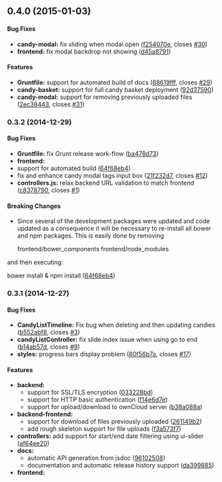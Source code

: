 <a name="0.4.0"></a>
## 0.4.0 (2015-01-03)


#### Bug Fixes

* **candy-modal:** fix sliding when modal open ([f254070e](https://github.com/ghachey/candy-basket/commit/f254070e417d7c5f819be0227132d7e35a802965), closes [#30](https://github.com/ghachey/candy-basket/issues/30))
* **frontend:** fix modal backdrop not showing ([d45a8791](https://github.com/ghachey/candy-basket/commit/d45a879193c8f48d38ca322a059e05c2ad1e0108))


#### Features

* **Gruntfile:** support for automated build of docs ([68619fff](https://github.com/ghachey/candy-basket/commit/68619fff9747db990bd8fa65ff1e7e48e3eb59f3), closes [#29](https://github.com/ghachey/candy-basket/issues/29))
* **candy-basket:** support for full candy basket deployment ([92d37590](https://github.com/ghachey/candy-basket/commit/92d37590ff66fbf62370064cecee16e7a559abaf))
* **candy-modal:** support for removing previously uploaded files ([2ec38443](https://github.com/ghachey/candy-basket/commit/2ec38443f9fa0260e6c2864833fd8a1374a4a70d), closes [#31](https://github.com/ghachey/candy-basket/issues/31))


<a name="0.3.2"></a>
### 0.3.2 (2014-12-29)


#### Bug Fixes

* **Gruntfile:** fix Grunt release work-flow ([ba478d73](https://github.com/ghachey/candy-basket/commit/ba478d735df2d071cc293a92c7e85a0499a97337))
* **frontend:**
 * support for automated build ([64f68eb4](https://github.com/ghachey/candy-basket/commit/64f68eb4dd634e788e92d6ea1b5568771ca18133))
 * fix and enhance candy modal tags input box ([21f232d7](https://github.com/ghachey/candy-basket/commit/21f232d7696483660f6cf1c4517ff703f70bbaa1), closes [#12](https://github.com/ghachey/candy-basket/issues/12))
* **controllers.js:** relax backend URL validation to match frontend
  ([c8378790](https://github.com/ghachey/candy-basket/commit/c83787907ce97970f8bc0b57abdaae852b83dcdf),
  closes [#1](https://github.com/ghachey/candy-basket/issues/1))

#### Breaking Changes

* Since several of the development packages were updated
and code updated as a consequence it will be necessary to re-install all
bower and npm packages. This is easily done by removing

  frontend/bower_components
  frontend/node_modules

and then executing:

  bower install & npm install
 ([64f68eb4](https://github.com/ghachey/candy-basket/commit/64f68eb4dd634e788e92d6ea1b5568771ca18133))


<a name="0.3.1"></a>
### 0.3.1 (2014-12-27)


#### Bug Fixes

* **CandyListTimeline:** Fix bug when deleting and then updating candies ([b552abf8](https://github.com/ghachey/candy-basket/commit/b552abf8c185ccb498636908e8d7328d51af34eb), closes [#3](https://github.com/ghachey/candy-basket/issues/3))
* **candyListController:** fix slide index issue when using go to end ([b14ab57d](https://github.com/ghachey/candy-basket/commit/b14ab57dfaa330edc5c9267ab65285d323e27a35), closes [#9](https://github.com/ghachey/candy-basket/issues/9))
* **styles:** progress bars display problem ([80f56b7a](https://github.com/ghachey/candy-basket/commit/80f56b7a35b5e6485d6dd1ea92e42f8fb837273f), closes [#17](https://github.com/ghachey/candy-basket/issues/17))


#### Features

* **backend:**
  * support for SSL/TLS encryption ([033228bd](https://github.com/ghachey/candy-basket/commit/033228bd04954acd6ea1fa5dc7f41d44966b0f39))
  * support for HTTP basic authentication ([f14e6d7e](https://github.com/ghachey/candy-basket/commit/f14e6d7e300c767717179267dcea2b8861c2c3c6))
  * support for upload/download to ownCloud server ([b38a088a](https://github.com/ghachey/candy-basket/commit/b38a088a564b7e851bba64a34ab15f08d9e7788d))
* **backend-frontend:**
  * support for download of files previously uploaded ([261149b2](https://github.com/ghachey/candy-basket/commit/261149b285e6977da37a1017f00e76129f1fac48))
  * add rough skeleton support for file uploads ([f3a573f7](https://github.com/ghachey/candy-basket/commit/f3a573f777f7754c4bdcf7d00852a601eba47981))
* **controllers:** add support for start/end date filtering using ui-slider ([af64ee20](https://github.com/ghachey/candy-basket/commit/af64ee20a758b91829ecc7689375dec15998c66b))
* **docs:**
  * automatic API generation from jsdoc ([96102508](https://github.com/ghachey/candy-basket/commit/9610250853fe883e728828c413d2f6c329326736))
  * documentation and automatic release history support ([da399885](https://github.com/ghachey/candy-basket/commit/da399885468f99925cea1c55732cdc1cdd2038c0))
* **frontend:** 
